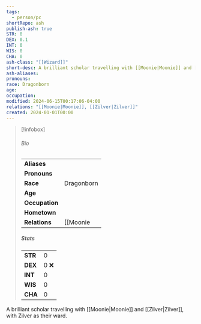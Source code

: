 ```yaml
---
tags:
  - person/pc
shortRepo: ash
publish-ash: true
STR: 0
DEX: 0.1
INT: 0
WIS: 0
CHA: 0
ash-class: "[[Wizard]]"
short-desc: A brilliant scholar travelling with [[Moonie|Moonie]] and [[Zilver|Zilver]], with Zilver as their ward.
ash-aliases: 
pronouns: 
race: Dragonborn
age: 
occupation: 
modified: 2024-06-15T00:17:06-04:00
relations: "[[Moonie|Moonie]], [[Zilver|Zilver]]"
created: 2024-01-01T00:00
---
```


> [!infobox]
> ###### Bio
> |                |                  |
> | -------------- | ---------------- |
> |**Aliases**     |                 |
> |**Pronouns**    |            |
> |**Race**        | Dragonborn            |
> |**Age**         |             |
> |**Occupation**  |         |
> |**Hometown**||
> |**Relations**| [[Moonie|Moonie]], [[Zilver|Zilver]] |
> 
> ##### Stats
> |      |      |
> | ---- | ---- |
> | **STR**  | 0     |
> | **DEX**  | 0 ❌   |
> | **INT**  | 0     |
> | **WIS**  | 0     |
> | **CHA**  | 0     |

A brilliant scholar travelling with [[Moonie|Moonie]] and [[Zilver|Zilver]], with Zilver as their ward.


